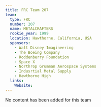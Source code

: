 ```yaml
---
title: FRC Team 207
team:
  type: FRC
  number: 207
  name: METALCRAFTERS
  rookie_year: 1999
  location: Hawthorne, California, USA
  sponsors:
    - Walt Disney Imagineering
    - The Boeing Company
    - Roddenberry Foundation
    - Space X
    - Northrop Grumman Aerospace Systems
    - Indusrtial Metal Supply
    - Hawthorne High
  links:
    Website: 
---
```

No content has been added for this team